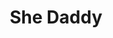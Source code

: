 ---
templateKey: index-page
title: She Daddy
heading: She Daddy is working to bridge communities to create strong projects
subheading: Queer design and engineering centering creativity, empathy, and curiosity
mainpitch:
  title: The personal is communal
  description: Nothing happens in a vaccuum. All of us work, live, and play in a field of associations and relationships. Why limit our potential by relegating our action inside the boxes of work and play when the real transformitive work is often a mix of both.
intro:
  blurbs: 
    - tag: "Harm Reduction"
      heading: "SheDaddy is bringing action medicine skills to Underground Nightlife"
      body: "In the midst of an opiate crisis and an increasing number of dangerous research chemicals being distributed, drug use in nightlife has unprecedented risk factors. Changing urban landscapes brought on by economic shifts are changing the nature and access of Nightlife spaces across America. By bringing comprehensive harm reduction skills and training as well as accessibility and safety consulting to undergound and DIY creative communities, She Daddy is empowering stakeholders to fight back against overdose and avert crises."
---